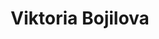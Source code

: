 ---
layout: member
title: Viktoria Bojilova
position: Junior Software Developer
email: vbojilova@bccrc.ca
image: /assets/images/team/default-member.png
alum: false
---